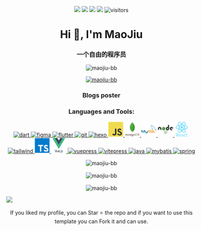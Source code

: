 
<p align="center">
    <a href="https://github.com/maojiu-bb/maojiu-bb"><img src="https://img.shields.io/badge/status-updating-brightgreen.svg"></a>
    <a href="https://github.com/maojiu-bb/maojiu-bb/graphs/contributors"><img src="https://img.shields.io/github/contributors/maojiu-bb/maojiu-bb?color=blue"></a>
    <a href="https://github.com/maojiu-bb/maojiu-bb/stargazers"><img src="https://img.shields.io/github/stars/maojiu-bb/maojiu-bb.svg?logo=github"></a>
    <a href="https://github.com/maojiu-bb/maojiu-bb/network/members"><img src="https://img.shields.io/github/forks/maojiu-bb/maojiu-bb.svg?color=blue&logo=github"></a>
    <img src="https://visitor-badge.laobi.icu/badge?page_id=maojiu-bb.maojiu-bb" alt="visitors"/>   
</p>

<h1 align="center">Hi 👋, I'm MaoJiu </h1>
<h3 align="center">一个自由的程序员</h3>

<p align="center"> <img src="https://komarev.com/ghpvc/?username=maojiu-bb&label=Profile%20views&color=0e75b6&style=flat" alt="maojiu-bb" /> </p>

<p align="center"> <a href="https://github.com/ryo-ma/github-profile-trophy"><img src="https://github-profile-trophy.vercel.app/?username=maojiu-bb" alt="maojiu-bb" /></a> </p>

<h3 align="center"> Blogs poster</h3>

<h3 align="center">Languages and Tools:</h3>
<p align="center">  
<a href="https://dart.dev" target="_blank" rel="noreferrer"> <img src="https://www.vectorlogo.zone/logos/dartlang/dartlang-icon.svg" alt="dart" width="40" height="40"/> </a>  <a href="https://www.figma.com/" target="_blank" rel="noreferrer"> <img src="https://www.vectorlogo.zone/logos/figma/figma-icon.svg" alt="figma" width="40" height="40"/> </a> <a href="https://flutter.dev" target="_blank" rel="noreferrer"> <img src="https://www.vectorlogo.zone/logos/flutterio/flutterio-icon.svg" alt="flutter" width="40" height="40"/> </a> <a href="https://git-scm.com/" target="_blank" rel="noreferrer"> <img src="https://www.vectorlogo.zone/logos/git-scm/git-scm-icon.svg" alt="git" width="40" height="40"/> </a> <a href="hexo.io/" target="_blank" rel="noreferrer"> <img src="https://www.vectorlogo.zone/logos/hexoio/hexoio-icon.svg" alt="hexo" width="40" height="40"/> </a> <a href="https://developer.mozilla.org/en-US/docs/Web/JavaScript" target="_blank" rel="noreferrer"> <img src="https://raw.githubusercontent.com/devicons/devicon/master/icons/javascript/javascript-original.svg" alt="javascript" width="40" height="40"/> </a> <a href="https://www.mongodb.com/" target="_blank" rel="noreferrer"> <img src="https://raw.githubusercontent.com/devicons/devicon/master/icons/mongodb/mongodb-original-wordmark.svg" alt="mongodb" width="40" height="40"/> </a> <a href="https://www.mysql.com/" target="_blank" rel="noreferrer"> <img src="https://raw.githubusercontent.com/devicons/devicon/master/icons/mysql/mysql-original-wordmark.svg" alt="mysql" width="40" height="40"/> </a> <a href="https://nodejs.org" target="_blank" rel="noreferrer"> <img src="https://raw.githubusercontent.com/devicons/devicon/master/icons/nodejs/nodejs-original-wordmark.svg" alt="nodejs" width="40" height="40"/> </a> <a href="https://reactjs.org/" target="_blank" rel="noreferrer"> <img src="https://raw.githubusercontent.com/devicons/devicon/master/icons/react/react-original-wordmark.svg" alt="react" width="40" height="40"/> </a> <a href="https://tailwindcss.com/" target="_blank" rel="noreferrer"> <img src="https://www.vectorlogo.zone/logos/tailwindcss/tailwindcss-icon.svg" alt="tailwind" width="40" height="40"/> </a> <a href="https://www.typescriptlang.org/" target="_blank" rel="noreferrer"> <img src="https://raw.githubusercontent.com/devicons/devicon/master/icons/typescript/typescript-original.svg" alt="typescript" width="40" height="40"/> </a> <a href="https://vuejs.org/" target="_blank" rel="noreferrer"> <img src="https://raw.githubusercontent.com/devicons/devicon/master/icons/vuejs/vuejs-original-wordmark.svg" alt="vuejs" width="40" height="40"/> </a> <a href="https://vuepress.vuejs.org/" target="_blank" rel="noreferrer"> <img src="https://vuepress.vuejs.org/hero.png" alt="vuepress" width="40" height="40"/> </a> <a href="https://vitepress.dev" target="_blank" rel="noreferrer"> <img src="https://vitepress.dev/vitepress-logo-large.webp" alt="vitepress" width="40" height="40"/> </a><a href="https://www.oracle.com/java/technologies/downloads/" target="_blank" rel="noreferrer"> <img src="https://www.oracle.com/a/tech/img/rc10-java-badge-3.png" alt="java" width="80" height="40"/> </a> <a href="https://mybatis.org/mybatis-3/zh_CN/index.html" target="_blank" rel="noreferrer"> <img src="https://mybatis.org/images/mybatis-logo.png" alt="mybatis" width="100" height="40"/> </a> <a href="https://spring.io" target="_blank" rel="noreferrer"> <img src="https://spring.io/img/logos/spring-initializr.svg" alt="spring" width="40" height="40"/> </a> </p>

<p align="center"><img align="center" src="https://github-readme-stats.vercel.app/api/top-langs?username=maojiu-bb&show_icons=true&locale=en&layout=compact" alt="maojiu-bb" /></p>

<p align="center"><img align="center" src="https://github-readme-stats.vercel.app/api?username=maojiu-bb&show_icons=true&locale=en" alt="maojiu-bb" /></p>

<p align="center"><img align="center" src="https://github-readme-streak-stats.herokuapp.com/?user=maojiu-bb&" alt="maojiu-bb" /></p>



![](https://count.getloli.com/get/@maojiu-bb.github.readme)

<div align="center">If you liked my profile, you can Star ⭐ the repo and if you want to use this template you can Fork it and can use. </div>
